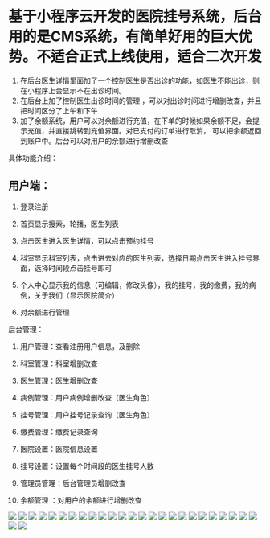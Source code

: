# 基于小程序云开发的医院挂号系统，后台用的是CMS系统，有简单好用的巨大优势。不适合正式上线使用，适合二次开发

1. 在后台医生详情里面加了一个控制医生是否出诊的功能，如医生不能出诊，则在小程序上会显示不在出诊时间。
2. 在后台上加了控制医生出诊时间的管理 ，可以对出诊时间进行增删改查，并且把时间区分了上午和下午
3. 加了余额系统，用户可以对余额进行充值，在下单的时候如果余额不足，会提示充值，并直接跳转到充值界面。对已支付的订单进行取消， 可以把余额返回到账户中。后台可以对用户的余额进行增删改查

具体功能介绍：

## 用户端：

1. 登录注册

1. 首页显示搜索，轮播，医生列表

1. 点击医生进入医生详情，可以点击预约挂号

1. 科室显示科室列表，点击进去对应的医生列表，选择日期点击医生进入挂号界面，选择时间段点击挂号即可

1. 个人中心显示我的信息（可编辑，修改头像），我的挂号，我的缴费，我的病例，关于我们（显示医院简介）
1. 对余额进行管理

后台管理：

1. 用户管理：查看注册用户信息，及删除

1. 科室管理：科室增删改查

1. 医生管理：医生增删改查

1. 病例管理：用户病例增删改查（医生角色）

1. 挂号管理：用户挂号记录查询（医生角色）

1. 缴费管理：缴费记录查询

1. 医院设置：医院信息设置

1. 挂号设置：设置每个时间段的医生挂号人数

1. 管理员管理：后台管理员增删改查

1. 余额管理 ：对用户的余额进行增删改查


![](https://gitee.com/finnianX/mypicture/raw/master/202504101625287.png)
![](https://gitee.com/finnianX/mypicture/raw/master/202504101625471.png)
![](https://gitee.com/finnianX/mypicture/raw/master/202504101625614.png)
![](https://gitee.com/finnianX/mypicture/raw/master/202504101625470.png)
![](https://gitee.com/finnianX/mypicture/raw/master/202504101625613.png)
![](https://gitee.com/finnianX/mypicture/raw/master/202504101625469.png)
![](https://gitee.com/finnianX/mypicture/raw/master/202504101625612.png)
![](https://gitee.com/finnianX/mypicture/raw/master/202504101625468.png)
![](https://gitee.com/finnianX/mypicture/raw/master/202504101625610.png)
![](https://gitee.com/finnianX/mypicture/raw/master/202504101625467.png)
![](https://gitee.com/finnianX/mypicture/raw/master/202504101625609.png)
![](https://gitee.com/finnianX/mypicture/raw/master/202504101625466.png)
![](https://gitee.com/finnianX/mypicture/raw/master/202504101625608.png)
![](https://gitee.com/finnianX/mypicture/raw/master/202504101625465.png)
![](https://gitee.com/finnianX/mypicture/raw/master/202504101625607.png)
![](https://gitee.com/finnianX/mypicture/raw/master/202504101625463.png)
![](https://gitee.com/finnianX/mypicture/raw/master/202504101625606.png)
![](https://gitee.com/finnianX/mypicture/raw/master/202504101625462.png)
![](https://gitee.com/finnianX/mypicture/raw/master/202504101625605.png)
![](https://gitee.com/finnianX/mypicture/raw/master/202504101625461.png)
![](https://gitee.com/finnianX/mypicture/raw/master/202504101625604.png)
![](https://gitee.com/finnianX/mypicture/raw/master/202504101625460.png)
![](https://gitee.com/finnianX/mypicture/raw/master/202504101625459.png)
![](https://gitee.com/finnianX/mypicture/raw/master/202504101625457.png)
![](https://gitee.com/finnianX/mypicture/raw/master/202504101625456.png)
![](https://gitee.com/finnianX/mypicture/raw/master/202504101625455.png)
![](https://gitee.com/finnianX/mypicture/raw/master/202504101625289.png)